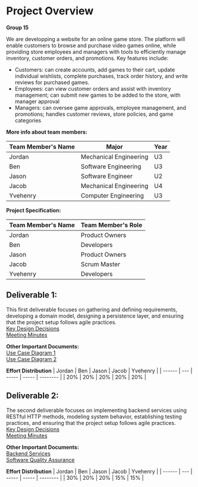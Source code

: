 # Project Overview
**Group 15**

We are developping a website for an online game store. The platform will enable customers to browse and purchase video games online, while providing store employees and managers with tools to efficiently manage inventory, customer orders, and promotions. Key features include:

- Customers: can create accounts, add games to their cart, update individual wishlists, complete purchases, track order history, and write reviews for purchased games.
- Employees: can view customer orders and assist with inventory management; can submit new games to be added to the store, with manager approval
- Managers: can oversee game approvals, employee management, and promotions; handles customer reviews, store policies, and game categories


**More info about team members:** 

| Team Member's Name | Major                    | Year        |
| ------------------ | ------------------------ | ------------|
| Jordan             | Mechanical Engineering   | U3          |
| Ben                | Software Engineering     | U3          |
| Jason              | Software Engineer        | U2          |
| Jacob              | Mechanical Engineering   | U4          |
| Yvehenry           | Computer Engineering     | U3          |


**Project Specification:**

| Team Member's Name | Team Member's Role |  
| ------------------ | ------------------ | 
| Jordan             | Product Owners     |      
| Ben                | Developers         | 
| Jason              | Product Owners     |  
| Jacob              | Scrum Master       | 
| Yvehenry           | Developers         |    
 
## Deliverable 1:
This first deliverable focuses on gathering and defining requirements, developing a domain model, designing a persistence layer, and ensuring that the project setup follows agile practices.<br/> 
[Key Design Decisions](https://github.com/McGill-ECSE321-Fall2024/project-group-15/wiki/Class-Diagram-&-Design-Decision-Rationale)<br/>
[Meeting Minutes](https://github.com/McGill-ECSE321-Fall2024/project-group-15/wiki/Project-Meeting-Minutes)<br/>

**Other Important Documents:**<br/>
[Use Case Diagram 1](https://github.com/McGill-ECSE321-Fall2024/project-group-15/wiki/Accounts-Use-Case-Diagram)<br/>
[Use Case Diagram 2](https://github.com/McGill-ECSE321-Fall2024/project-group-15/wiki/Purchasing-Menu-Use-Case-Diagram)<br/>

**Effort Distribution**
| Jordan | Ben | Jason | Jacob | Yvehenry |
| ------ | --- | ----- | ----- | -------- |
|   20%  | 20% |  20%  |  20%  |    20%   |  

## Deliverable 2:
The second deliverable focuses on implementing backend services using RESTful HTTP methods, modeling system behavior, establishing testing practices, and ensuring that the project setup follows agile practices.<br/> 
[Key Design Decisions](https://github.com/McGill-ECSE321-Fall2024/project-group-15/wiki/Class-Diagram-&-Design-Decision-Rationale)<br/>
[Meeting Minutes](https://github.com/McGill-ECSE321-Fall2024/project-group-15/wiki/Project-Meeting-Minutes)<br/>

**Other Important Documents:**<br/>
[Backend Services](https://github.com/McGill-ECSE321-Fall2024/project-group-15/wiki/Backend-Services)<br/>
[Software Quality Assurance](https://github.com/McGill-ECSE321-Fall2024/project-group-15/wiki/Software-Quality-Assurance-Plan-and-Report)<br/>

**Effort Distribution**
| Jordan | Ben | Jason | Jacob | Yvehenry |
| ------ | --- | ----- | ----- | -------- |
|  30%   | 20% |  20%  |  15%  |    15%   |  



